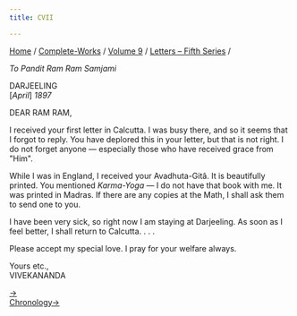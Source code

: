 ```yaml
---
title: CVII

---
```



[Home](../../../index.htm) / [Complete-Works](../../complete_works.htm)
/ [Volume 9](../volume_9_contents.htm) / [Letters – Fifth
Series](letters_fifth_series_contents.htm) /



*To Pandit Ram Ram Samjami*

DARJEELING  
\[*April*\] *1897*

DEAR RAM RAM,

I received your first letter in Calcutta. I was busy there, and so it
seems that I forgot to reply. You have deplored this in your letter, but
that is not right. I do not forget anyone — especially those who have
received grace from "Him".

While I was in England, I received your Avadhuta-Gitâ. It is beautifully
printed. You mentioned *Karma-Yoga* — I do not have that book with me.
It was printed in Madras. If there are any copies at the Math, I shall
ask them to send one to you.

I have been very sick, so right now I am staying at Darjeeling. As soon
as I feel better, I shall return to Calcutta. . . .

Please accept my special love. I pray for your welfare always.

Yours etc.,  
VIVEKANANDA

[→](108_miss_noble.htm)  
[Chronology→](108_miss_noble.htm)



